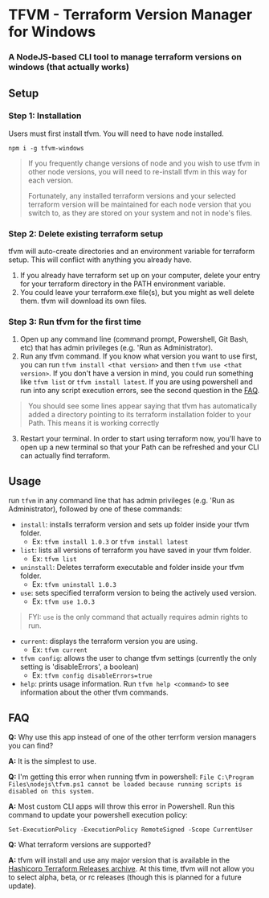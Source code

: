 # TFVM - Terraform Version Manager for Windows
### A NodeJS-based CLI tool to manage terraform versions on windows (that actually works)

## Setup

### Step 1: Installation
Users must first install tfvm. You will need to have node installed.
  ```shell
  npm i -g tfvm-windows
  ```
> If you frequently change versions of node and you wish to use tfvm in other node versions, you will need to re-install tfvm in this way for each version.
>
> Fortunately, any installed terraform versions and your selected terraform version will be maintained for each node version that you switch to, as they are stored on your system and not in node's files.

### Step 2: Delete existing terraform setup
tfvm will auto-create directories and an environment variable for terraform setup. This will conflict with anything you already have.
1. If you already have terraform set up on your computer, delete your entry for your terraform directory in the PATH environment variable.
2. You could leave your terraform.exe file(s), but you might as well delete them. tfvm will download its own files.

### Step 3: Run tfvm for the first time
1. Open up any command line (command prompt, Powershell, Git Bash, etc) that has admin privileges (e.g. 'Run as Administrator).
2. Run any tfvm command. If you know what version you want to use first, you can run `tfvm install <that version>` and then `tfvm use <that version>`. If you don't have a version in mind, you could run something like `tfvm list` or `tfvm install latest`. If you are using powershell and run into any script execution errors, see the second question in the [FAQ](#faq). 
> You should see some lines appear saying that tfvm has automatically added a directory pointing to its terraform installation folder to your Path. This means it is working correctly
3. Restart your terminal. In order to start using terraform now, you'll have to open up a new terminal so that your Path can be refreshed and your CLI can actually find terraform.

## Usage
run `tfvm` in any command line that has admin privileges (e.g. 'Run as Administrator), followed by one of these commands:
- `install`: installs terraform version and sets up folder inside your tfvm folder.
  - Ex: `tfvm install 1.0.3` or `tfvm install latest`
- `list`: lists all versions of terraform you have saved in your tfvm folder.
  - Ex: `tfvm list`
- `uninstall`: Deletes terraform executable and folder inside your tfvm folder.
  - Ex: `tfvm uninstall 1.0.3`
- `use`: sets specified terraform version to being the actively used version.
  - Ex: `tfvm use 1.0.3`
 > FYI: `use` is the only command that actually requires admin rights to run.
- `current`: displays the terraform version you are using.
  - Ex: `tfvm current`
- `tfvm config`: allows the user to change tfvm settings (currently the only setting is 'disableErrors', a boolean)
  - Ex: `tfvm config disableErrors=true`
- `help`: prints usage information. Run `tfvm help <command>` to see information about the other tfvm commands.

## FAQ
**Q:** Why use this app instead of one of the other terrform version managers you can find?

**A:** It is the simplest to use.

**Q:** I'm getting this error when running tfvm in powershell: `File C:\Program Files\nodejs\tfvm.ps1 cannot be loaded because running scripts is disabled on this system.`

**A:** Most custom CLI apps will throw this error in Powershell. Run this command to update your powershell execution policy:
  ```shell
  Set-ExecutionPolicy -ExecutionPolicy RemoteSigned -Scope CurrentUser
  ```

**Q:** What terraform versions are supported?

**A:** tfvm will install and use any major version that is available in the [Hashicorp Terraform Releases archive](https://releases.hashicorp.com/terraform/). At this time, tfvm will not allow you to select alpha, beta, or rc releases (though this is planned for a future update).
